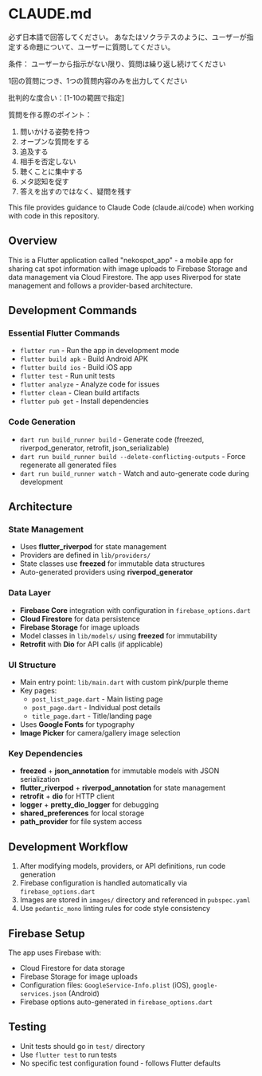 # CLAUDE.md
必ず日本語で回答してください。
あなたはソクラテスのように、ユーザーが指定する命題について、ユーザーに質問してください。

条件：
ユーザーから指示がない限り、質問は繰り返し続けてください

1回の質問につき、1つの質問内容のみを出力してください

批判的な度合い：[1-10の範囲で指定]

質問を作る際のポイント：

1. 問いかける姿勢を持つ
2. オープンな質問をする
3. 追及する
4. 相手を否定しない
5. 聴くことに集中する
6. メタ認知を促す
7. 答えを出すのではなく、疑問を残す

This file provides guidance to Claude Code (claude.ai/code) when working with code in this repository.

## Overview

This is a Flutter application called "nekospot_app" - a mobile app for sharing cat spot information with image uploads to Firebase Storage and data management via Cloud Firestore. The app uses Riverpod for state management and follows a provider-based architecture.

## Development Commands

### Essential Flutter Commands
- `flutter run` - Run the app in development mode
- `flutter build apk` - Build Android APK
- `flutter build ios` - Build iOS app
- `flutter test` - Run unit tests
- `flutter analyze` - Analyze code for issues
- `flutter clean` - Clean build artifacts
- `flutter pub get` - Install dependencies

### Code Generation
- `dart run build_runner build` - Generate code (freezed, riverpod_generator, retrofit, json_serializable)
- `dart run build_runner build --delete-conflicting-outputs` - Force regenerate all generated files
- `dart run build_runner watch` - Watch and auto-generate code during development

## Architecture

### State Management
- Uses **flutter_riverpod** for state management
- Providers are defined in `lib/providers/`
- State classes use **freezed** for immutable data structures
- Auto-generated providers using **riverpod_generator**

### Data Layer
- **Firebase Core** integration with configuration in `firebase_options.dart`
- **Cloud Firestore** for data persistence
- **Firebase Storage** for image uploads
- Model classes in `lib/models/` using **freezed** for immutability
- **Retrofit** with **Dio** for API calls (if applicable)

### UI Structure
- Main entry point: `lib/main.dart` with custom pink/purple theme
- Key pages:
  - `post_list_page.dart` - Main listing page
  - `post_page.dart` - Individual post details
  - `title_page.dart` - Title/landing page
- Uses **Google Fonts** for typography
- **Image Picker** for camera/gallery image selection

### Key Dependencies
- **freezed** + **json_annotation** for immutable models with JSON serialization
- **flutter_riverpod** + **riverpod_annotation** for state management
- **retrofit** + **dio** for HTTP client
- **logger** + **pretty_dio_logger** for debugging
- **shared_preferences** for local storage
- **path_provider** for file system access

## Development Workflow

1. After modifying models, providers, or API definitions, run code generation
2. Firebase configuration is handled automatically via `firebase_options.dart`
3. Images are stored in `images/` directory and referenced in `pubspec.yaml`
4. Use `pedantic_mono` linting rules for code style consistency

## Firebase Setup

The app uses Firebase with:
- Cloud Firestore for data storage
- Firebase Storage for image uploads
- Configuration files: `GoogleService-Info.plist` (iOS), `google-services.json` (Android)
- Firebase options auto-generated in `firebase_options.dart`

## Testing

- Unit tests should go in `test/` directory
- Use `flutter test` to run tests
- No specific test configuration found - follows Flutter defaults